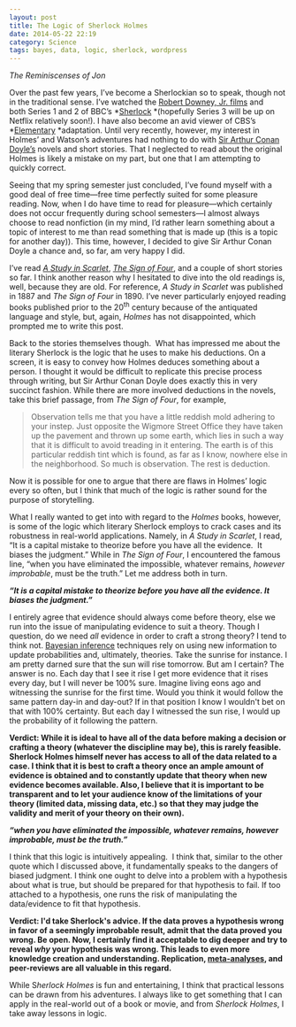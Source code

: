 ```yaml
---
layout: post
title: The Logic of Sherlock Holmes
date: 2014-05-22 22:19
category: Science
tags: bayes, data, logic, sherlock, wordpress
---
```


*The Reminiscenses of Jon*

Over the past few years, I’ve become a Sherlockian so to speak, though
not in the traditional sense. I’ve watched the [Robert Downey, Jr.
films](http://en.wikipedia.org/wiki/Sherlock_Holmes_(2009_film)) and
both Series 1 and 2 of BBC’s
*[Sherlock](http://www.bbc.co.uk/programmes/b018ttws) *(hopefully Series
3 will be up on Netflix relatively soon!). I have also become an avid
viewer of CBS’s
*[Elementary](http://www.cbs.com/shows/elementary/) *adaptation. Until
very recently, however, my interest in Holmes’ and Watson’s adventures
had nothing to do with [Sir Arthur Conan
Doyle’s](http://en.wikipedia.org/wiki/Arthur_Conan_Doyle) novels and
short stories. That I neglected to read about the original Holmes is
likely a mistake on my part, but one that I am attempting to quickly
correct.

<!--\[caption id="attachment\_24" align="aligncenter"
width="300"\]![tumblr\_mcyew5hyHm1r6mt8go1\_500](http://jskaza.files.wordpress.com/2014/05/tumblr_mcyew5hyhm1r6mt8go1_500.png?w=300)
Three modern day Sherlocks. From left to right: Jonny Lee Miller, Robert
Downey, Jr., and Benedict Cumberbatch.\[/caption\]-->

Seeing that my spring semester just concluded, I’ve found myself with a
good deal of free time—free time perfectly suited for some pleasure
reading. Now, when I do have time to read for pleasure—which certainly
does not occur frequently during school semesters—I almost always choose
to read nonfiction (in my mind, I’d rather learn something about a topic
of interest to me than read something that is made up (this is a topic
for another day)). This time, however, I decided to give Sir Arthur
Conan Doyle a chance and, so far, am very happy I did.

I’ve read [*A Study in
Scarlet*](http://en.wikipedia.org/wiki/A_Study_in_Scarlet), [*The Sign
of Four*](http://en.wikipedia.org/wiki/The_Sign_of_the_Four), and a
couple of short stories so far. I think another reason why I hesitated
to dive into the old readings is, well, because they are old. For
reference, *A Study* *in Scarlet* was published in 1887 and *The Sign of
Four* in 1890. I’ve never particularly enjoyed reading books published
prior to the 20<sup>th</sup> century because of the antiquated language and
style, but, again, *Holmes* has not disappointed, which prompted me to
write this post.

Back to the stories themselves though.  What has impressed me about the
literary Sherlock is the logic that he uses to make his deductions. On a
screen, it is easy to convey how Holmes deduces something about a
person. I thought it would be difficult to replicate this precise
process through writing, but Sir Arthur Conan Doyle does exactly this in
very succinct fashion. While there are more involved deductions in the
novels, take this brief passage, from *The Sign of Four*, for example,

> Observation tells me that you have a little reddish mold adhering to
> your instep. Just opposite the Wigmore Street Office they have taken
> up the pavement and thrown up some earth, which lies in such a way
> that it is difficult to avoid treading in it entering. The earth is of
> this particular reddish tint which is found, as far as I know, nowhere
> else in the neighborhood. So much is observation. The rest is
> deduction.

Now it is possible for one to argue that there are flaws in Holmes’
logic every so often, but I think that much of the logic is rather sound
for the purpose of storytelling.

What I really wanted to get into with regard to the *Holmes* books,
however, is some of the logic which literary Sherlock employs to crack
cases and its robustness in real-world applications. Namely, in *A Study
in Scarlet*, I read, “It is a capital mistake to theorize before you
have all the evidence.  It biases the judgment.” While in *The Sign of
Four*, I encountered the famous line, “when you have eliminated the
impossible, whatever remains, *however improbable*, must be the truth.”
Let me address both in turn.

***“It is a capital mistake to theorize before you have all the
evidence. It biases the judgment.”***

I entirely agree that evidence should always come before theory, else we
run into the issue of manipulating evidence to suit a theory. Though I
question, do we need *all* evidence in order to craft a strong theory? I
tend to think not. [Bayesian
inference](http://en.wikipedia.org/wiki/Bayesian_inference) techniques
rely on using new information to update probabilities and, ultimately,
theories. Take the sunrise for instance. I am pretty darned sure that
the sun will rise tomorrow. But am I certain? The answer is no. Each day
that I see it rise I get more evidence that it rises every day, but I
will never be 100% sure. Imagine living eons ago and witnessing the
sunrise for the first time. Would you think it would follow the same
pattern day-in and day-out? If in that position I know I wouldn't bet on
that with 100% certainty. But each day I witnessed the sun rise, I would
up the probability of it following the pattern.

**Verdict: While it is ideal to have all of the data before making a
decision or crafting a theory (whatever the discipline may be), this is
rarely feasible. Sherlock Holmes himself never has access to all of the
data related to a case. I think that it is best to craft a theory once
an ample amount of evidence is obtained and to constantly update that
theory when new evidence becomes available. Also, I believe that it is
important to be transparent and to let your audience know of the
limitations of your theory (limited data, missing data, etc.) so that
they may judge the validity and merit of your theory on their own).**

***“when you have eliminated the impossible, whatever remains, however
improbable, must be the truth.”***

I think that this logic is intuitively appealing.  I think that, similar
to the other quote which I discussed above, it fundamentally speaks to
the dangers of biased judgment. I think one ought to delve into a
problem with a hypothesis about what is true, but should be prepared for
that hypothesis to fail. If too attached to a hypothesis, one runs the
risk of manipulating the data/evidence to fit that hypothesis.

**Verdict: I'd take Sherlock's advice. If the data proves a hypothesis
wrong in favor of a seemingly improbable result, admit that the data
proved you wrong. Be open. Now, I certainly find it acceptable to dig
deeper and try to reveal *why* your hypothesis was wrong. This leads to
even more knowledge creation and understanding. Replication,
[meta-analyses](http://en.wikipedia.org/wiki/Meta-analysis), and
peer-reviews are all valuable in this regard.**

While S*herlock Holmes* is fun and entertaining, I think that practical
lessons can be drawn from his adventures. I always like to get something
that I can apply in the real-world out of a book or movie, and from
*Sherlock Holmes*, I take away lessons in logic.
